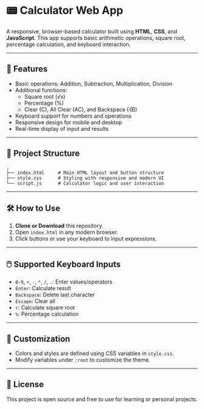 # 📟 Calculator Web App

A responsive, browser-based calculator built using **HTML**, **CSS**, and **JavaScript**. This app supports basic arithmetic operations, square root, percentage calculation, and keyboard interaction.

---

## 🚀 Features

- Basic operations: Addition, Subtraction, Multiplication, Division  
- Additional functions:  
  - Square root (√x)  
  - Percentage (%)  
  - Clear (C), All Clear (AC), and Backspace (⌫)  
- Keyboard support for numbers and operations  
- Responsive design for mobile and desktop  
- Real-time display of input and results  

---

## 📁 Project Structure

```
.
├── index.html     # Main HTML layout and button structure
├── style.css      # Styling with responsive and modern UI
└── script.js      # Calculator logic and user interaction
```

---

## 🛠️ How to Use

1. **Clone or Download** this repository.
2. Open `index.html` in any modern browser.
3. Click buttons or use your keyboard to input expressions.

---

## 🖱️ Supported Keyboard Inputs

- `0-9`, `+`, `-`, `*`, `/`, `.`: Enter values/operators  
- `Enter`: Calculate result  
- `Backspace`: Delete last character  
- `Escape`: Clear all  
- `r`: Calculate square root  
- `%`: Percentage calculation  

---

## 🎨 Customization

- Colors and styles are defined using CSS variables in `style.css`.  
- Modify variables under `:root` to customize the theme.

---

## 📄 License

This project is open source and free to use for learning or personal projects.

